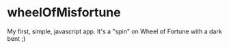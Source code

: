wheelOfMisfortune
=================

My first, simple, javascript app. It's a "spin" on Wheel of Fortune with a dark bent ;)
